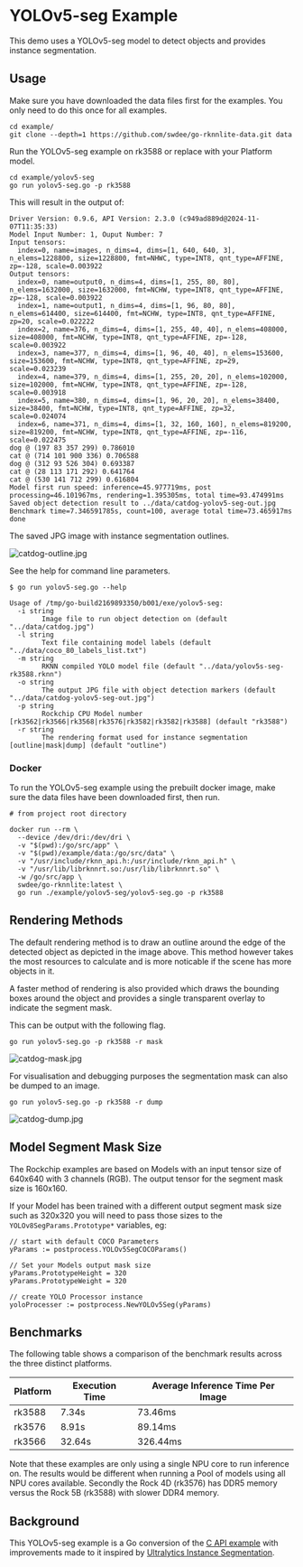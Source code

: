 # YOLOv5-seg Example

This demo uses a YOLOv5-seg model to detect objects and provides 
instance segmentation. 


## Usage

Make sure you have downloaded the data files first for the examples.
You only need to do this once for all examples.

```
cd example/
git clone --depth=1 https://github.com/swdee/go-rknnlite-data.git data
```

Run the YOLOv5-seg example on rk3588 or replace with your Platform model.
```
cd example/yolov5-seg
go run yolov5-seg.go -p rk3588
```

This will result in the output of:
```
Driver Version: 0.9.6, API Version: 2.3.0 (c949ad889d@2024-11-07T11:35:33)
Model Input Number: 1, Ouput Number: 7
Input tensors:
  index=0, name=images, n_dims=4, dims=[1, 640, 640, 3], n_elems=1228800, size=1228800, fmt=NHWC, type=INT8, qnt_type=AFFINE, zp=-128, scale=0.003922
Output tensors:
  index=0, name=output0, n_dims=4, dims=[1, 255, 80, 80], n_elems=1632000, size=1632000, fmt=NCHW, type=INT8, qnt_type=AFFINE, zp=-128, scale=0.003922
  index=1, name=output1, n_dims=4, dims=[1, 96, 80, 80], n_elems=614400, size=614400, fmt=NCHW, type=INT8, qnt_type=AFFINE, zp=20, scale=0.022222
  index=2, name=376, n_dims=4, dims=[1, 255, 40, 40], n_elems=408000, size=408000, fmt=NCHW, type=INT8, qnt_type=AFFINE, zp=-128, scale=0.003922
  index=3, name=377, n_dims=4, dims=[1, 96, 40, 40], n_elems=153600, size=153600, fmt=NCHW, type=INT8, qnt_type=AFFINE, zp=29, scale=0.023239
  index=4, name=379, n_dims=4, dims=[1, 255, 20, 20], n_elems=102000, size=102000, fmt=NCHW, type=INT8, qnt_type=AFFINE, zp=-128, scale=0.003918
  index=5, name=380, n_dims=4, dims=[1, 96, 20, 20], n_elems=38400, size=38400, fmt=NCHW, type=INT8, qnt_type=AFFINE, zp=32, scale=0.024074
  index=6, name=371, n_dims=4, dims=[1, 32, 160, 160], n_elems=819200, size=819200, fmt=NCHW, type=INT8, qnt_type=AFFINE, zp=-116, scale=0.022475
dog @ (197 83 357 299) 0.786010
cat @ (714 101 900 336) 0.706588
dog @ (312 93 526 304) 0.693387
cat @ (28 113 171 292) 0.641764
cat @ (530 141 712 299) 0.616804
Model first run speed: inference=45.977719ms, post processing=46.101967ms, rendering=1.395305ms, total time=93.474991ms
Saved object detection result to ../data/catdog-yolov5-seg-out.jpg
Benchmark time=7.346591785s, count=100, average total time=73.465917ms
done
```

The saved JPG image with instance segmentation outlines.

![catdog-outline.jpg](catdog-outline.jpg)


See the help for command line parameters.
```
$ go run yolov5-seg.go --help

Usage of /tmp/go-build2169893350/b001/exe/yolov5-seg:
  -i string
        Image file to run object detection on (default "../data/catdog.jpg")
  -l string
        Text file containing model labels (default "../data/coco_80_labels_list.txt")
  -m string
        RKNN compiled YOLO model file (default "../data/yolov5s-seg-rk3588.rknn")
  -o string
        The output JPG file with object detection markers (default "../data/catdog-yolov5-seg-out.jpg")
  -p string
        Rockchip CPU Model number [rk3562|rk3566|rk3568|rk3576|rk3582|rk3582|rk3588] (default "rk3588")
  -r string
        The rendering format used for instance segmentation [outline|mask|dump] (default "outline")
```

### Docker

To run the YOLOv5-seg example using the prebuilt docker image, make sure the data files have been downloaded first,
then run.
```
# from project root directory

docker run --rm \
  --device /dev/dri:/dev/dri \
  -v "$(pwd):/go/src/app" \
  -v "$(pwd)/example/data:/go/src/data" \
  -v "/usr/include/rknn_api.h:/usr/include/rknn_api.h" \
  -v "/usr/lib/librknnrt.so:/usr/lib/librknnrt.so" \
  -w /go/src/app \
  swdee/go-rknnlite:latest \
  go run ./example/yolov5-seg/yolov5-seg.go -p rk3588
```




## Rendering Methods

The default rendering method is to draw an outline around the edge of the detected
object as depicted in the image above.   This method however takes the most
resources to calculate and is more noticable if the scene has more objects in it.

A faster method of rendering is also provided which draws the bounding boxes around
the object and provides a single transparent overlay to indicate the segment mask.

This can be output with the following flag.
```
go run yolov5-seg.go -p rk3588 -r mask
```

![catdog-mask.jpg](catdog-mask.jpg)

For visualisation and debugging purposes the segmentation mask can also be dumped
to an image.
```
go run yolov5-seg.go -p rk3588 -r dump
```

![catdog-dump.jpg](catdog-dump.jpg)


## Model Segment Mask Size

The Rockchip examples are based on Models with an input tensor size of 640x640 with
3 channels (RGB).  The output tensor for the segment mask size is 160x160.

If your Model has been trained with a different output segment mask size such as 320x320
you will need to pass those sizes to the `YOLOv8SegParams.Prototype*` variables, eg:

```
// start with default COCO Parameters
yParams := postprocess.YOLOv5SegCOCOParams()

// Set your Models output mask size
yParams.PrototypeHeight = 320
yParams.PrototypeWeight = 320

// create YOLO Processor instance	
yoloProcesser := postprocess.NewYOLOv5Seg(yParams)
```



## Benchmarks

The following table shows a comparison of the benchmark results across the three distinct platforms.


| Platform | Execution Time | Average Inference Time Per Image |
|----------|----------------|----------------------------------|
| rk3588   | 7.34s          | 73.46ms                          |
| rk3576   | 8.91s          | 89.14ms                          |
| rk3566   | 32.64s         | 326.44ms                         |

Note that these examples are only using a single NPU core to run inference on.  The results
would be different when running a Pool of models using all NPU cores available.  Secondly
the Rock 4D (rk3576) has DDR5 memory versus the Rock 5B (rk3588) with slower DDR4 memory.



## Background

This YOLOv5-seg example is a Go conversion of the [C API example](https://github.com/airockchip/rknn_model_zoo/blob/main/examples/yolov5_seg/cpp/main.cc)
with improvements made to it inspired by [Ultralytics Instance Segmentation](https://docs.ultralytics.com/guides/instance-segmentation-and-tracking/#what-is-instance-segmentation).

